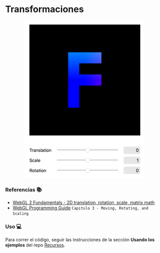 # Transformaciones

<p align="center">
  <img src="docs/master.png" height="500"/>
</p>

### Referencias 📚

- [WebGL 2 Fundamentals - 2D translation, rotation, scale, matrix math](https://webgl2fundamentals.org)
- [WebGL Programming Guide](https://www.oreilly.com/library/view/webgl-programming-guide/9780133364903/) `Capitulo 3 - Moving, Rotating, and Scaling`


### Uso 💻

Para correr el código, seguir las instrucciones de la sección **Usando los ejemplos** del repo [Recursos](https://github.com/computacion-grafica-uns/Recursos).
